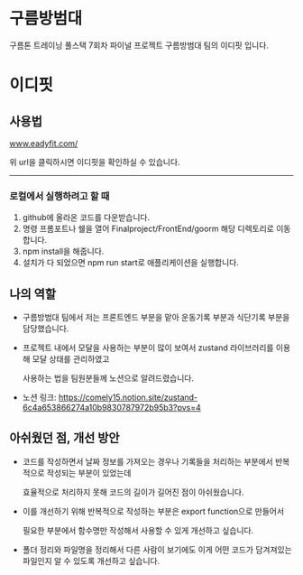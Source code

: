 # 구름방범대


구름톤 트레이닝 풀스택 7회차 파이널 프로젝트 구름방범대 팀의 이디핏 입니다.


# 이디핏


## 사용법


www.eadyfit.com/


위 url을 클릭하시면 이디핏을 확인하실 수 있습니다.


---


### 로컬에서 실행하려고 할 때


1. github에 올라온 코드를 다운받습니다.
2. 명령 프롬포트나 쉘을 열어 Finalproject/FrontEnd/goorm 해당 디렉토리로 이동합니다.
3. npm install을 해줍니다.
4. 설치가 다 되었으면 npm run start로 애플리케이션을 실행합니다.


## 나의 역할


- 구름방범대 팀에서 저는 프론트엔드 부분을 맡아 운동기록 부분과 식단기록 부분을 담당했습니다.


- 프로젝트 내에서 모달을 사용하는 부분이 많이 보여서 zustand 라이브러리를 이용해 모달 상태를 관리하였고


  사용하는 법을 팀원분들께 노션으로 알려드렸습니다.


- 노션 링크: <https://comely15.notion.site/zustand-6c4a653866274a10b9830787972b95b3?pvs=4>


## 아쉬웠던 점, 개선 방안


- 코드를 작성하면서 날짜 정보를 가져오는 경우나 기록들을 처리하는 부분에서 반복적으로 작성되는 부분이 있었는데


  효율적으로 처리하지 못해 코드의 길이가 길어진 점이 아쉬웠습니다.


- 이를 개선하기 위해 반복적으로 작성하는 부분은 export function으로 만들어서 


  필요한 부분에서 함수명만 작성해서 사용할 수 있게 개선하고 싶습니다.


- 폴더 정리와 파일명을 정리해서 다른 사람이 보기에도 이게 어떤 코드가 담겨져있는 파일인지 알 수 있도록 개선하고 싶습니다.
